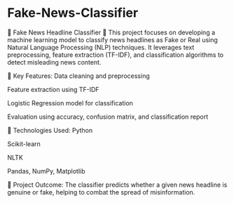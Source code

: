 # Fake-News-Classifier
📄 Fake News Headline Classifier 📰
This project focuses on developing a machine learning model to classify news headlines as Fake or Real using Natural Language Processing (NLP) techniques. It leverages text preprocessing, feature extraction (TF-IDF), and classification algorithms to detect misleading news content.

🔑 Key Features:
Data cleaning and preprocessing

Feature extraction using TF-IDF

Logistic Regression model for classification

Evaluation using accuracy, confusion matrix, and classification report

🚀 Technologies Used:
Python

Scikit-learn

NLTK

Pandas, NumPy, Matplotlib

📌 Project Outcome:
The classifier predicts whether a given news headline is genuine or fake, helping to combat the spread of misinformation.

